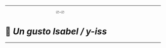
-------------------------------------------------------------------------

                           ⎚-⎚
                                
 # 🦝 ***Un gusto Isabel / y-iss***

-------------------------------------------------------------------------




